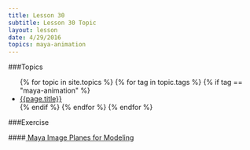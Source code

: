 ```yaml
---
title: Lesson 30
subtitle: Lesson 30 Topic
layout: lesson
date: 4/29/2016
topics: maya-animation
---
```


###Topics

<ul>
 {% for topic in site.topics %}
   {% for tag in topic.tags %}
       {% if tag == "maya-animation" %}
           <li><a href="{{ page.permalink | prepend: site.baseurl }}">{{page.title}}</a></li>
        {% endif %}
   {% endfor %}
 {% endfor %}
</ul>

###Exercise

####<a href="/3d-digital-art-and-design--oer/exercises/maya-image-planes-for-modeling/maya-image-planes-for-modeling.html"><span class="exercise-title"> Maya Image Planes for Modeling</span></a>
